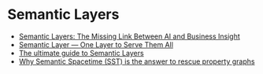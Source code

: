 # Semantic Layers

- [Semantic Layers: The Missing Link Between AI and Business Insight](https://medium.com/@axel.schwanke/semantic-layers-the-missing-link-between-ai-and-business-insight-3c733f119be6)
- [Semantic Layer — One Layer to Serve Them All](https://medium.com/@axel.schwanke/semantic-layer-one-layer-to-serve-them-all-d0ef7eff1ffa#e4b0)
- [The ultimate guide to Semantic Layers](https://www.timextender.com/blog/product-technology/the-ultimate-guide-to-semantic-layers)
- [Why Semantic Spacetime (SST) is the answer to rescue property graphs](https://mark-burgess-oslo-mb.medium.com/why-semantic-spacetime-sst-is-the-answer-to-rescue-property-graphs-2c004fe705b2)
